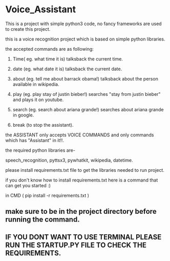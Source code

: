 # Voice_Assistant
This is a project with simple python3 code, no fancy frameworks are used to create this project.

this is a voice recognition project which is based on simple python libraries.

the accepted commands are as following:
1. Time( eg. what time it is) talksback the current time.

2. date (eg. what date it is) talksback the current date.

3. about (eg. tell me about barrack obama!) talksback about the person available in wikipedia.

4. play (eg. play stay of justin bieber!) searches "stay from justin bieber" and plays it on youtube.

5. search (eg. search about ariana grande!) searches about ariana grande in google.

6. break (to stop the assistant).


the ASSISTANT only accepts VOICE COMMANDS and only commands which has "Assistant" in it!!.


the required python libraries are-

speech_recognition, pyttsx3, pywhatkit, wikipedia, datetime.

please install requirements.txt file to get the libraries needed to run project.

if you don't know how to install requirements.txt here is a command that can get you started :) 

in CMD ( pip install -r requirements.txt )

## make sure to be in the project directory before running the command.

## IF YOU DONT WANT TO USE TERMINAL PLEASE RUN THE STARTUP.PY FILE TO CHECK THE REQUIREMENTS.
